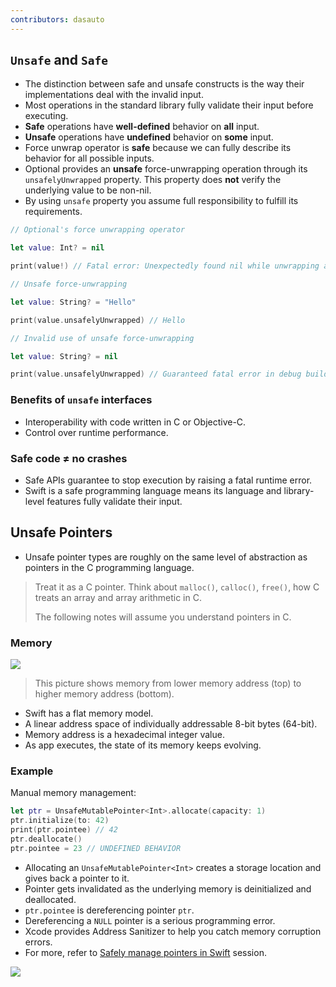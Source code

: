 ```yaml
---
contributors: dasauto
---
```

## `Unsafe` and `Safe`
* The distinction between safe and unsafe constructs is the way their implementations deal with the invalid input.
* Most operations in the standard library fully validate their input before executing.
* **Safe** operations have **well-defined** behavior on **all** input.
* **Unsafe** operations have **undefined** behavior on **some** input.
* Force unwrap operator is **safe** because we can fully describe its behavior for all possible inputs.
* Optional provides an **unsafe** force-unwrapping operation through its `unsafelyUnwrapped` property. This property does **not** verify the underlying value to be non-nil.
* By using `unsafe` property you assume full responsibility to fulfill its requirements.

```swift
// Optional's force unwrapping operator

let value: Int? = nil

print(value!) // Fatal error: Unexpectedly found nil while unwrapping an Optional value
```

```swift
// Unsafe force-unwrapping

let value: String? = "Hello"

print(value.unsafelyUnwrapped) // Hello
```

```swift
// Invalid use of unsafe force-unwrapping

let value: String? = nil

print(value.unsafelyUnwrapped) // Guaranteed fatal error in debug builds
```

### Benefits of `unsafe` interfaces
* Interoperability with code written in C or Objective-C.
* Control over runtime performance.

### Safe code ≠ no crashes
* Safe APIs guarantee to stop execution by raising a fatal runtime error.
* Swift is a safe programming language means its language and library-level features fully validate their input.

## Unsafe Pointers
* Unsafe pointer types are roughly on the same level of abstraction as pointers in the C programming language.

> Treat it as a C pointer. Think about `malloc()`, `calloc()`, `free()`, how C treats an array and array arithmetic in C. 
> 
> The following notes will assume you understand pointers in C.

### Memory
![][memory]
> This picture shows memory from lower memory address (top) to higher memory address (bottom).

* Swift has a flat memory model.
* A linear address space of individually addressable 8-bit bytes (64-bit).
* Memory address is a hexadecimal integer value.
* As app executes, the state of its memory keeps evolving.

### Example
Manual memory management:

```swift
let ptr = UnsafeMutablePointer<Int>.allocate(capacity: 1)
ptr.initialize(to: 42)
print(ptr.pointee) // 42
ptr.deallocate()
ptr.pointee = 23 // UNDEFINED BEHAVIOR
```
* Allocating an `UnsafeMutablePointer<Int>` creates a storage location and gives back a pointer to it.
* Pointer gets invalidated as the underlying memory is deinitialized and deallocated.
* `ptr.pointee` is dereferencing pointer `ptr`.
* Dereferencing a `NULL` pointer is a serious programming error.
* Xcode provides Address Sanitizer to help you catch memory corruption errors.
* For more, refer to [Safely manage pointers in Swift](https://developer.apple.com/videos/play/wwdc2020/10167/) session.

![][address_sanitizer]


[memory]: ../../../images/notes/wwdc20/10648/memory.png
[address_sanitizer]: ../../../images/notes/wwdc20/10648/address_sanitizer.png